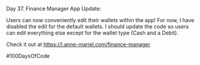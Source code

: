 Day 37. Finance Manager App Update:  
  
Users can now conveniently edit their wallets within the app! For now, I have disabled the edit for the default wallets. I should update the code so users can edit everything else except for the wallet type (Cash and a Debit).  
  
Check it out at https://l.anne-mariel.com/finance-manager
  
#100DaysOfCode